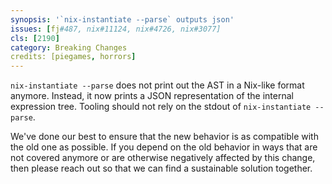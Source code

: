 ```yaml
---
synopsis: '`nix-instantiate --parse` outputs json'
issues: [fj#487, nix#11124, nix#4726, nix#3077]
cls: [2190]
category: Breaking Changes
credits: [piegames, horrors]
---
```


`nix-instantiate --parse` does not print out the AST in a Nix-like format anymore.
Instead, it now prints a JSON representation of the internal expression tree.
Tooling should not rely on the stdout of `nix-instantiate --parse`.

We've done our best to ensure that the new behavior is as compatible with the old one as possible.
If you depend on the old behavior in ways that are not covered anymore or are otherwise negatively affected by this change,
then please reach out so that we can find a sustainable solution together.
